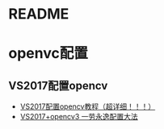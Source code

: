 # README

# openvc配置

## VS2017配置opencv

* [VS2017配置opencv教程（超详细！！！）](https://blog.csdn.net/qq_41175905/article/details/80560429)
* [VS2017+opencv3 一劳永逸配置大法](https://blog.csdn.net/guojunxiu/article/details/79124005)


